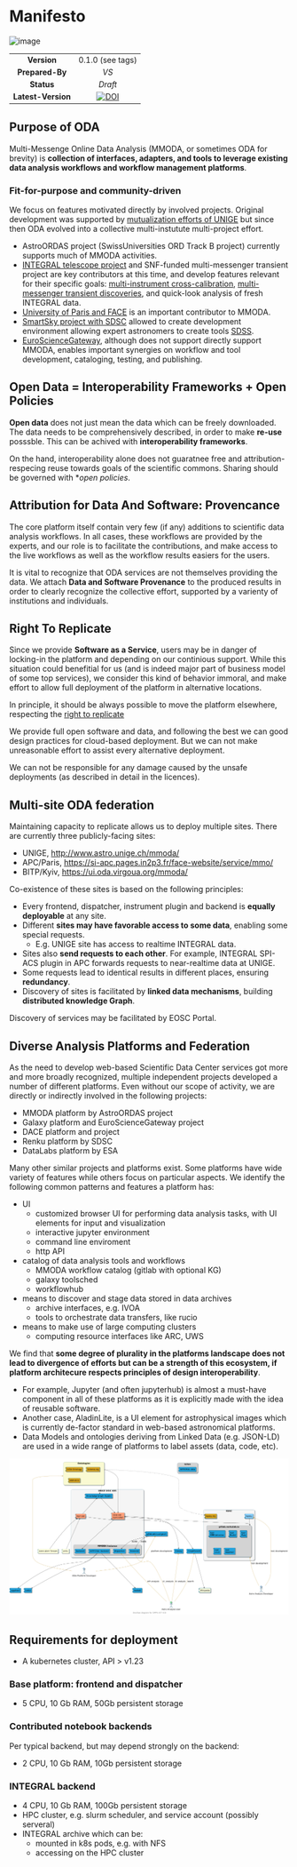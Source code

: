 # Manifesto

![image](https://user-images.githubusercontent.com/3909535/124884013-2dd51e80-dfd2-11eb-823f-465c525de135.png)

|||
| :--: | :--: |
| **Version** | 0.1.0 (see tags) |
| **Prepared-By** | _VS_ |
| **Status** | _Draft_ |
| **Latest-Version** | [![DOI](https://zenodo.org/badge/DOI/10.5281/zenodo.6376845.svg)](https://doi.org/10.5281/zenodo.6376845) |

## Purpose of ODA

Multi-Messenge Online Data Analysis (MMODA, or sometimes ODA for brevity) is **collection of interfaces, adapters, and tools to leverage existing data analysis workflows and workflow management platforms**.

### Fit-for-purpose and community-driven

We focus on features motivated directly by involved projects. Original development was supported by [mutualization efforts of UNIGE](https://www.astro.unige.ch/cdci/) but since then ODA evolved into a collective multi-instutute multi-project effort. 

 * AstroORDAS project (SwissUniversities ORD Track B project) currently supports much of MMODA activities.
 * [INTEGRAL telescope project](https://www.isdc.unige.ch) and SNF-funded multi-messenger transient project are key contributors at this time, and develop features relevant for their specific goals: [multi-instrument cross-calibration](https://indico.ict.inaf.it/event/1001/contributions/10148/attachments/5053/10366/OSA11%20-%20ISGRI.pdf), [multi-messenger transient discoveries](http://linked-open-data.space/), and quick-look analysis of fresh INTEGRAL data.
 * [University of Paris and FACE](https://si-apc.pages.in2p3.fr/face-website/service/mmo/) is an important contributor to MMODA. 
 * [SmartSky project with SDSC](https://odahub.io/) allowed to create development environment allowing expert astronomers to create tools [SDSS](https://renkulab.io/gitlab/vladimir.savchenko/oda-sdss).
 * [EuroScienceGateway](https://galaxyproject.org/projects/esg/), although does not support directly support MMODA, enables important synergies on workflow and tool development, cataloging, testing, and publishing.
 

## Open Data = Interoperability Frameworks + Open Policies

**Open data** does not just mean the data which can be freely downloaded. The data needs to be comprehensively described, in order to make **re-use** posssble. This can be achived with **interoperability frameworks**. 

On the hand, interoperability alone does not guaratnee free and attribution-respecing reuse towards goals of the scientific commons. Sharing should be governed with **open policies*.

## Attribution for Data And Software: Provencance

The core platform itself contain very few (if any) additions to scientific data analysis workflows. In all cases, these workflows are provided by the experts, and our role is to facilitate the contributions, and make access to the live workflows as well as the workflow results easiers for the users.

It is vital to recognize that ODA services are not themselves providing the data. We attach **Data and Software Provenance**  to the produced results in order to clearly recognize the collective effort, supported by a varienty of institutions and individuals.

## Right To Replicate

Since we provide **Software as a Service**, users may be in danger of locking-in the platform and depending on our continious support. While this situation could benefitial for us (and is indeed major part of business model of some top services), we consider this kind of behavior immoral, and make effort to allow full deployment of the platform in alternative locations. 

In principle, it should be always possible to move the platform elsewhere, respecting the [right to replicate](https://2i2c.org/right-to-replicate/)

We provide full open software and data, and following the best we can good design practices for cloud-based deployment. 
But we can not make unreasonable effort to assist every alternative deployment.

We can not be responsible for any damage caused by the unsafe deployments (as described in detail in the licences).

## Multi-site ODA federation

Maintaining capacity to replicate allows us to deploy multiple sites. There are currently three publicly-facing sites:

* UNIGE, http://www.astro.unige.ch/mmoda/
* APC/Paris, https://si-apc.pages.in2p3.fr/face-website/service/mmo/
* BITP/Kyiv, https://ui.oda.virgoua.org/mmoda/

Co-existence of these sites is based on the following principles:

* Every frontend, dispatcher, instrument plugin and backend is **equally deployable** at any site. 
* Different **sites may have favorable access to some data**, enabling some special requests.
  * E.g. UNIGE site has access to realtime INTEGRAL data.
* Sites also **send requests to each other**. For example, INTEGRAL SPI-ACS plugin in APC forwards requests to near-realtime data at UNIGE.
* Some requests lead to identical results in different places, ensuring **redundancy**.
* Discovery of sites is facilitated by **linked data mechanisms**, building **distributed knowledge Graph**.

Discovery of services may be facilitated by EOSC Portal.

## Diverse Analysis Platforms and Federation

As the need to develop web-based Scientific Data Center services got more and more broadly recognized, multiple independent projects developed a number of different platforms. Even without our scope of activity, we are directly or indirectly involved in the following projects:

* MMODA platform by AstroORDAS project
* Galaxy platform and EuroScienceGateway project
* DACE platform and project
* Renku platform by SDSC
* DataLabs platform by ESA

Many other similar projects and platforms exist. Some platforms have wide variety of features while others focus on particular aspects. We identify the following common patterns and features a platform has:

* UI
  * customized browser UI for performing data analysis tasks, with UI elements for input and visualization
  * interactive jupyter environment
  * command line enviroment
  * http API
* catalog of data analysis tools and workflows
  * MMODA workflow catalog (gitlab with optional KG)
  * galaxy toolsched
  * workflowhub
* means to discover and stage data stored in data archives
  * archive interfaces, e.g. IVOA
  * tools to orchestrate data transfers, like rucio
* means to make use of large computing clusters
  * computing resource interfaces like ARC, UWS

We find that **some degree of plurality in the platforms landscape does not lead to divergence of efforts but can be a strength of this ecosystem, if platform architecure respects principles of design interoperability**. 
* For example, Jupyter (and often jupyterhub) is almost a must-have component in all of these platforms as it is explicitly made with the idea of reusable software.
* Another case, AladinLite, is a UI element for astrophysical images which is currently de-factor standard in web-based astronomical platforms.
* Data Models and ontologies deriving from Linked Data (e.g. JSON-LD) are used in a wide range of platforms to label assets (data, code, etc).


![](mmoda-schema.png)


## Requirements for deployment

* A kubernetes cluster, API > v1.23

### Base platform: frontend and dispatcher

* 5 CPU, 10 Gb RAM, 50Gb persistent storage

### Contributed notebook backends

Per typical backend, but may depend strongly on the backend:

* 2 CPU, 10 Gb RAM, 10Gb persistent storage
 
### INTEGRAL backend

* 4 CPU, 10 Gb RAM, 100Gb persistent storage
* HPC cluster, e.g. slurm scheduler, and service account (possibly serveral)
* INTEGRAL archive which can be:
  * mounted in k8s pods, e.g. with NFS
  * accessing on the HPC cluster
